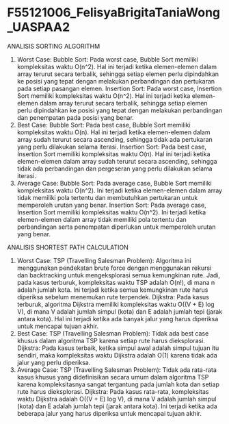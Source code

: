 # F55121006_FelisyaBrigitaTaniaWong_UASPAA2

ANALISIS SORTING ALGORITHM
1.	Worst Case: Bubble Sort: Pada worst case, Bubble Sort memiliki kompleksitas waktu O(n^2). Hal ini terjadi ketika elemen-elemen dalam array terurut secara terbalik, sehingga setiap elemen perlu dipindahkan ke posisi yang tepat dengan melakukan perbandingan dan pertukaran pada setiap pasangan elemen. Insertion Sort: Pada worst case, Insertion Sort memiliki kompleksitas waktu O(n^2). Hal ini terjadi ketika elemen-elemen dalam array terurut secara terbalik, sehingga setiap elemen perlu dipindahkan ke posisi yang tepat dengan melakukan perbandingan dan penempatan pada posisi yang benar.
2.	Best Case: Bubble Sort: Pada best case, Bubble Sort memiliki kompleksitas waktu O(n). Hal ini terjadi ketika elemen-elemen dalam array sudah terurut secara ascending, sehingga tidak ada pertukaran yang perlu dilakukan selama iterasi. Insertion Sort: Pada best case, Insertion Sort memiliki kompleksitas waktu O(n). Hal ini terjadi ketika elemen-elemen dalam array sudah terurut secara ascending, sehingga tidak ada perbandingan dan pergeseran yang perlu dilakukan selama iterasi.
3.	Average Case: Bubble Sort: Pada average case, Bubble Sort memiliki kompleksitas waktu O(n^2). Ini terjadi ketika elemen-elemen dalam array tidak memiliki pola tertentu dan membutuhkan pertukaran untuk memperoleh urutan yang benar. Insertion Sort: Pada average case, Insertion Sort memiliki kompleksitas waktu O(n^2). Ini terjadi ketika elemen-elemen dalam array tidak memiliki pola tertentu dan perbandingan serta penempatan diperlukan untuk memperoleh urutan yang benar.

ANALISIS SHORTEST PATH CALCULATION
1.	Worst Case: TSP (Travelling Salesman Problem): Algoritma ini menggunakan pendekatan brute force dengan menggunakan rekursi dan backtracking untuk mengeksplorasi semua kemungkinan rute. Jadi, pada kasus terburuk, kompleksitas waktu TSP adalah O(n!), di mana n adalah jumlah kota. Ini terjadi ketika semua kemungkinan rute harus diperiksa sebelum menemukan rute terpendek. Dijkstra: Pada kasus terburuk, algoritma Dijkstra memiliki kompleksitas waktu O((V + E) log V), di mana V adalah jumlah simpul (kota) dan E adalah jumlah tepi (jarak antara kota). Hal ini terjadi ketika ada banyak jalur yang harus diperiksa untuk mencapai tujuan akhir.
2.	Best Case: TSP (Travelling Salesman Problem): Tidak ada best case khusus dalam algoritma TSP karena setiap rute harus dieksplorasi. Dijkstra: Pada kasus terbaik, ketika simpul awal adalah simpul tujuan itu sendiri, maka kompleksitas waktu Dijkstra adalah O(1) karena tidak ada jalur yang perlu diperiksa.
3.	Average Case: TSP (Travelling Salesman Problem): Tidak ada rata-rata kasus khusus yang didefinisikan secara umum dalam algoritma TSP karena kompleksitasnya sangat tergantung pada jumlah kota dan setiap rute harus dieksplorasi. Dijkstra: Pada kasus rata-rata, kompleksitas waktu Dijkstra adalah O((V + E) log V), di mana V adalah jumlah simpul (kota) dan E adalah jumlah tepi (jarak antara kota). Ini terjadi ketika ada beberapa jalur yang harus diperiksa untuk mencapai tujuan akhir.
